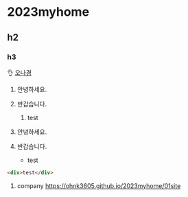 # 2023myhome
## h2
### h3
👌
[오나경](https://ohnk3605.github.io/2023myhome/01site)
1. 안녕하세요.
1. 반갑습니다.
   1. test

1. 안녕하세요.
1. 반갑습니다.
   - test

``` html
<div>test</div>
 ``` 

1. company https://ohnk3605.github.io/2023myhome/01site